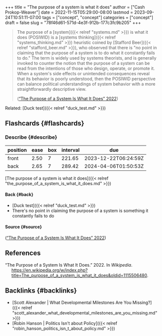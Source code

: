 +++
title = "The purpose of a system is what it does"
author = ["Cash Prokop-Weaver"]
date = 2022-11-15T05:29:00-08:00
lastmod = 2023-09-24T10:51:11-07:00
tags = ["concept", "concept"]
categories = ["concept"]
draft = false
slug = "78f46d61-571d-4e3f-912b-177c3fc9b205"
+++

> The purpose of a [system]({{< relref "systems.md" >}}) is what it does (POSIWID) is a [systems thinking]({{< relref "systems_thinking.md" >}}) heuristic coined by [Stafford Beer]({{< relref "stafford_beer.md" >}}), who observed that there is "no point in claiming that the purpose of a system is to do what it constantly fails to do." The term is widely used by systems theorists, and is generally invoked to counter the notion that the purpose of a system can be read from the intentions of those who design, operate, or promote it. When a system's side effects or unintended consequences reveal that its behavior is poorly understood, then the POSIWID perspective can balance political understandings of system behavior with a more straightforwardly descriptive view.
>
> (<a href="#citeproc_bib_item_1">“The Purpose of a System Is What It Does” 2022</a>)

Related: [Duck test]({{< relref "duck_test.md" >}})


## Flashcards {#flashcards}


### Describe {#describe}

| position | ease | box | interval | due                  |
|----------|------|-----|----------|----------------------|
| front    | 2.50 | 7   | 221.65   | 2023-12-22T06:24:59Z |
| back     | 2.65 | 7   | 289.42   | 2024-04-06T01:50:53Z |

[The purpose of a system is what it does]({{< relref "the_purpose_of_a_system_is_what_it_does.md" >}})


#### Back {#back}

-   [Duck test]({{< relref "duck_test.md" >}})
-   There's no point in claiming the purpose of a system is something it constantly fails to do


#### Source {#source}

(<a href="#citeproc_bib_item_1">“The Purpose of a System Is What It Does” 2022</a>)

## References

<style>.csl-entry{text-indent: -1.5em; margin-left: 1.5em;}</style><div class="csl-bib-body">
  <div class="csl-entry"><a id="citeproc_bib_item_1"></a>“The Purpose of a System Is What It Does.” 2022. In <i>Wikipedia</i>. <a href="https://en.wikipedia.org/w/index.php?title=The_purpose_of_a_system_is_what_it_does&oldid=1115506480">https://en.wikipedia.org/w/index.php?title=The_purpose_of_a_system_is_what_it_does&#38;oldid=1115506480</a>.</div>
</div>


## Backlinks {#backlinks}

-   [Scott Alexander | What Developmental Milestones Are You Missing?]({{< relref "scott_alexander_what_developmental_milestones_are_you_missing.md" >}})
-   [Robin Hanson | Politics Isn't about Policy]({{< relref "robin_hanson_politics_isn_t_about_policy.md" >}})
